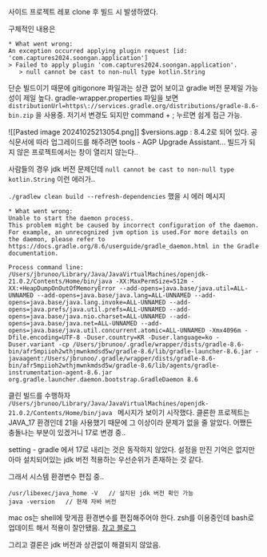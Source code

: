 사이드 프로젝트 레포 clone 후 빌드 시 발생하였다.

구체적인 내용은
```
* What went wrong:
An exception occurred applying plugin request [id: 'com.captures2024.soongan.application']
> Failed to apply plugin 'com.captures2024.soongan.application'.
   > null cannot be cast to non-null type kotlin.String
```

단순 빌드이기 때문에 gitigonore 파일과는 상관 없어 보이고 gradle 버전 문제일 가능성이 제일 높다.
gradle-wrapper.properties 파일을 보면
`distributionUrl=https\://services.gradle.org/distributions/gradle-8.6-bin.zip` 을 사용중.
저기서 변경도 되지만 command + ; 누르면 쉽게 접근 가능.

![[Pasted image 20241025213054.png]]
$versions.agp : 8.4.2로 되어 있다. 
공식문서에 따라 업그레이드를 해주려면 tools - AGP Upgrade Assistant...
빌드가 되지 않은 프로젝트에서는 창이 열리지 않는다..

사람들의 경우 jdk 버전 문제던데 `null cannot be cast to non-null type kotlin.String` 이런 에러가..

`./gradlew clean build --refresh-dependencies` 했을 시 에러 메시지
```
* What went wrong:
Unable to start the daemon process.
This problem might be caused by incorrect configuration of the daemon.
For example, an unrecognized jvm option is used.For more details on the daemon, please refer to https://docs.gradle.org/8.6/userguide/gradle_daemon.html in the Gradle documentation.

Process command line: /Users/jbrunoo/Library/Java/JavaVirtualMachines/openjdk-21.0.2/Contents/Home/bin/java -XX:MaxPermSize=512m -XX:+HeapDumpOnOutOfMemoryError --add-opens=java.base/java.util=ALL-UNNAMED --add-opens=java.base/java.lang=ALL-UNNAMED --add-opens=java.base/java.lang.invoke=ALL-UNNAMED --add-opens=java.prefs/java.util.prefs=ALL-UNNAMED --add-opens=java.base/java.nio.charset=ALL-UNNAMED --add-opens=java.base/java.net=ALL-UNNAMED --add-opens=java.base/java.util.concurrent.atomic=ALL-UNNAMED -Xmx4096m -Dfile.encoding=UTF-8 -Duser.country=KR -Duser.language=ko -Duser.variant -cp /Users/jbrunoo/.gradle/wrapper/dists/gradle-8.6-bin/afr5mpiioh2wthjmwnkmdsd5w/gradle-8.6/lib/gradle-launcher-8.6.jar -javaagent:/Users/jbrunoo/.gradle/wrapper/dists/gradle-8.6-bin/afr5mpiioh2wthjmwnkmdsd5w/gradle-8.6/lib/agents/gradle-instrumentation-agent-8.6.jar org.gradle.launcher.daemon.bootstrap.GradleDaemon 8.6

```

클린 빌드를 수행하자 `/Users/jbrunoo/Library/Java/JavaVirtualMachines/openjdk-21.0.2/Contents/Home/bin/java ` 메시지가 보이기 시작했다.
클론한 프로젝트는 JAVA_17 환경인데 21을 사용했기 때문에 그 이상이라 문제가 없을 줄 알았다.
어쨌든 충돌나는 부분이 있겠거니 17로 변경 중..

setting - gradle 에서 17로 내리는 것은 동작하지 않았다.
설정을 만진 기억은 없지만 아마 설치되어있는 jdk 버전 적용하는 우선순위가 존재하는 것 같다.

그래서 시스템 환경변수 편집 중..
```
/usr/libexec/java_home -V   // 설치된 jdk 버전 확인 가능
java -version   // 현재 자바 버전
```

mac os는 shell에 맞게끔 환경변수를 편집해주어야 한다. 
zsh를 이용중인데 bash로 업데이트 해서 적용이 잘안됐음. [참고 블로그](https://velog.io/@may_yun/Mac-M1-Java-%EB%B2%84%EC%A0%84-%EB%B3%80%EA%B2%BD)

그리고 결론은 jdk 버전과 상관없이 해결되지 않았음.